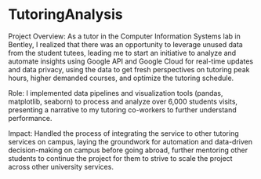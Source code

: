 # TutoringAnalysis
Project Overview: As a tutor in the Computer Information Systems lab in Bentley, I realized that there was an opportunity to leverage unused data from the student tutees, leading me to start an initiative to analyze and automate insights using Google API and Google Cloud for real-time updates and data privacy, using the data to get fresh perspectives on tutoring peak hours, higher demanded courses, and optimize the tutoring schedule.

Role: I implemented data pipelines and visualization tools (pandas, matplotlib, seaborn) to process and analyze over 6,000 students visits, presenting a narrative to my tutoring co-workers to further understand performance. 

Impact: Handled the process of integrating the service to other tutoring services on campus, laying the groundwork for automation and data-driven decision-making on campus before going abroad, further mentoring other students to continue the project for them to strive to scale the project across other university services.

